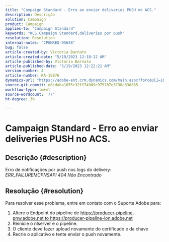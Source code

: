 ```yaml
---
title: "Campaign Standard - Erro ao enviar deliveries PUSH no ACS."
description: Descrição
solution: Campaign
product: Campaign
applies-to: "Campaign Standard"
keywords: "KCS,Campaign Standard,deliveries por push"
resolution: Resolution
internal-notes: "CPGNREQ-95648"
bug: false
article-created-by: Victoria Barnato
article-created-date: "5/19/2023 12:18:12 AM"
article-published-by: Victoria Barnato
article-published-date: "5/19/2023 12:22:21 AM"
version-number: 4
article-number: KA-15876
dynamics-url: "https://adobe-ent.crm.dynamics.com/main.aspx?forceUCI=1&pagetype=entityrecord&etn=knowledgearticle&id=96512a9e-daf5-ed11-8848-6045bd006268"
source-git-commit: e8cdaba1055c32ff749d9c975787e3738e338865
workflow-type: tm+mt
source-wordcount: '77'
ht-degree: 3%

---
```


# Campaign Standard - Erro ao enviar deliveries PUSH no ACS.

## Descrição {#description}


Erro de notificações por push nos logs do delivery: *ERR_FAILUREMCPNSAPI 404 Não Encontrado*


## Resolução {#resolution}


Para resolver esse problema, entre em contato com o Suporte Adobe para:

1. Altere o Endpoint do pipeline de https://producer-pipeline-pnw.adobe.net to https://producer-pipeline-lon.adobe.net
2. Reinicie o nlserver e o pipeline.
3. O cliente deve fazer upload novamente do certificado e da chave
4. Recrie o aplicativo e tente enviar o push novamente.

